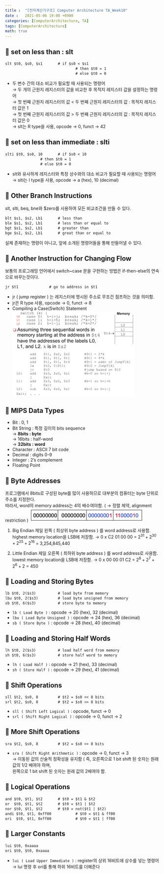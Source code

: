 ```yaml
---
title :  "[전자계산기구조] Computer Architecture TA_Week10"
date :   2021-05-06 19:00 +0900
categories: [ComputerArchitecture, TA]
tags: [ComputerArchitecture]
math: true
---
```


## 📌 set on less than : slt 
```console
slt $t0, $s0, $s1		# if $s0 < $s1
                                # then $t0 = 1
                                # else $t0 = 0
```
* 두 변수 간의 대소 비교가 필요할 때 사용되는 명령어  
	→ 두 개의 근원지 레지스터의 값을 비교한 후 목적지 레지스터 값을 설정하는 명령어  
	→ 첫 번째 근원지 레지스터의 값 < 두 번째  근원지 레지스터의 값 : 목적지 레지스터 값은 1  
	→ 첫 번째 근원지 레지스터의 값 > 두 번째  근원지 레지스터의 값 : 목적지 레지스터 값은 0  
	→ slt는 R type을 사용, opcode → 0, funct → 42  

## 📌 set on less than immediate : slti 
```console
slti $t0, $s0, 10		# if $s0 < 10
				# then $t0 = 1
				# else $t0 = 0
```	
* slt와 유사하게 레지스터와 특정 상수와의 대소 비교가 필요할 때 사용되는 명령어  
    → slti는 I type을 사용, opcode → a (hex), 10 (decimal)   


## 📌 Other Branch Instructions
slt, slti, beq, bne와 $zero를 사용하여 모든 비교조건을 만들 수 있다.
```console
blt $s1, $s2, Lb1		# less than
ble $s1, $s2, Lb1		# less than or equal to
bgt $s1, $s2, Lb1		# greater than
bge $s1, $s2, Lb1		# great than or equal to
```
실제 존재하는 명령이 아니고, 앞에 소개된 명령어들을 통해 만들어낼 수 있다.

## 📌 Another Instruction for Changing Flow
보통의 프로그래밍 언어에서 switch~case 문을 구현하는 방법은 if-then-else의 연속으로 바꾸는것이다.
```console
jr $t1				# go to address in $t1
```
* jr ( jump register ) 는 레지스터에 명시된 주소로 무조건 점프하는 것을 의미함.
* jr은 R type 사용, opcode → 0, funct → 8
* Compiling a Case(Switch) Statement  
![CompilingSwitchStatement](/assets/img/data/ComplingSwitchStatement.png)

## 📌 MIPS Data Types
* Bit : 0, 1
* Bit String : 특정 길이의 bits sequence  
    → **8bits : byte**  
	→ 16bits : half-word  
	→ **32bits : word**  
* Character : ASCII 7 bit code
* Decimal : digits 0-9
* Integer : 2’s complement
* Floating Point

## 📌 Byte Addresses
프로그램에서 8bits로 구성된 byte를 많이 사용하므로 대부분의 컴퓨터는 byte 단위로 주소를 지정한다.  
따라서, word의 memory address는 4의 배수여야함. ( → 정렬 제약, alignment restriction )
![ByteAddresses](/assets/img/data/ByteAddresses.png)
1. Big Endian
	제일 왼쪽 ( 최상위 byte address ) 를 word address로 사용함.  
	highest memory location을 LSB에 저장함.
	→ 0 x C2 01 00 00 = $2^{31} + 2^{30} + 2^{25} + 2^{16}$ = 3,254,845,440
		
2. Little Endian
    제일 오른쪽 ( 최하위 byte address ) 를 word address로 사용함.  
	lowest memory location을 LSB에 저장함.
	→ 0 x 00 00 01 C2 = $2^8 + 2^7 + 2^6 + 2$ = 450


## 📌 Loading and Storing Bytes
```console
lb $t0, 2($s3)			# load byte from memory
lbu $t0, 2($s3)			# load byte unsigned from memory
sb $t0, 6($s3)			# store byte to memory
```
* `lb ( Load Byte )` : opcode → 20 (hex), 32 (decimal)  
* `lbu ( Load Byte Unsigned )` : opcode → 24 (hex), 36 (decimal)  
* `sb ( Store Byte )` : opcode → 28 (hex), 40 (decimal)  

## 📌  Loading and Storing Half Words
```console
lh $t0, 2($s3)			# load half word from memory
sh $t0, 6($s3)			# store half word to memory
```
* `lh ( Load Half )` : opcode → 21 (hex), 33 (decimal)  
* `sh ( Store Half )` : opcode → 29 (hex), 41 (decimal)

## 📌 Shift Operations
```console
sll $t2, $s0, 8			# $t2 = $s0 << 8 bits
srl $t2, $s0, 8			# $t2 = $s0 >> 8 bits
```
* `sll ( Shift Left Logical )`  : opcode, funct → 0
* `srl ( Shift Right Logical )` : opcode → 0, funct → 2

## 📌 More Shift Operations
```console
sra $t2, $s0, 8			# $t2 = $s0 >> 8 bits 
```
* `sra ( Shift Right Arithmetic )`  : opcode → 0, funct → 3  
    → 이동된 값의 산술적 정확성을 유지함 ( 즉, 오른쪽으로 1 bit shift 된 숫자는 원래 값의 1/2 배여야 하며,   
    왼쪽으로 1 bit shift 된 숫자는 원래 값의 2배여야 함.

## 📌 Logical Operations
```console
and $t0, $t1, $t2		# $t0 = $t1 & $t2
or  $t0, $t1, $t2		# $t0 = $t1 | $t2
nor $t0, $t1, $t2		# $t0 = not($t1 | $t2)
andi $t0, $t1, 0xff00	        # $t0 = $t1 & ff00
ori  $t0, $t1, 0xff00	        # $t0 = $t1 | ff00
```

## 📌 Larger Constants
```console
lui $t0, 0xaaaa
ori $t0, $t0, 0xaaaa
```
* `lui ( Load Upper Immediate )` : register의 상위 16비트에 상수를 넣는 명령어  
		→ lui 명령 후 ori를 통해 하위 16비트를 더해준다